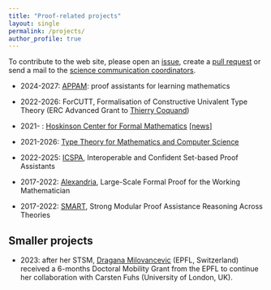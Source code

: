 ```yaml
---
title: "Proof-related projects"
layout: single
permalink: /projects/
author_profile: true
---
```


To contribute to the web site, please open an [issue](https://github.com/EuroProofNet/europroofnet.github.io/issues), create a [pull request](https://github.com/EuroProofNet/europroofnet.github.io) or send a mail to the [science communication coordinators](../contact).

- 2024-2027: [APPAM](https://appam.icube.unistra.fr/): proof assistants for learning mathematics

- 2022-2026: ForCUTT, Formalisation of Constructive Univalent Type Theory (ERC Advanced Grant to [Thierry Coquand](http://www.cse.chalmers.se/~coquand/))

- 2021- : [Hoskinson Center for Formal Mathematics](https://www.cmu.edu/hoskinson/) [[news]](https://www.cmu.edu/news/stories/archives/2021/september/hoskinson-center-for-formal-mathematics.html)

- 2021-2026: [Type Theory for Mathematics and Computer Science](https://kaw.wallenberg.org/en/research/software-checks-proof)

- 2022-2025: [ICSPA](https://www.clearsy.com/recherche-et-developpement/icspa/), Interoperable and Confident Set-based Proof Assistants

- 2017-2022: [Alexandria](https://www.cl.cam.ac.uk/~lp15/Grants/Alexandria/), Large-Scale Formal Proof for the Working Mathematician

- 2017-2022: [SMART](https://project-smart.uibk.ac.at/), Strong
Modular Proof Assistance Reasoning Across Theories

Smaller projects
----------------

- 2023: after her STSM, [Dragana Milovancevic](https://people.epfl.ch/dragana.milovancevic) (EPFL, Switzerland) received a 6-months Doctoral Mobility Grant from the EPFL to continue her collaboration with Carsten Fuhs (University of London, UK).
